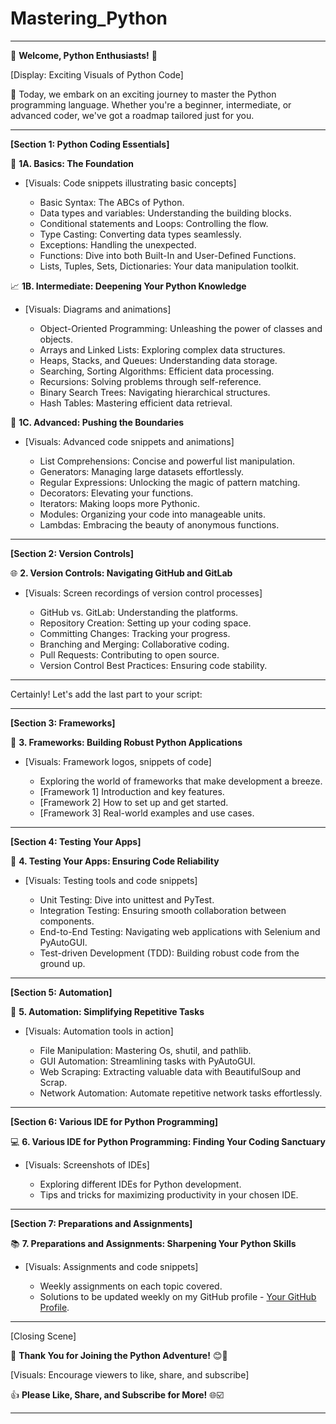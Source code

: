 # Mastering_Python
---
🎉 **Welcome, Python Enthusiasts!** 🐍

[Display: Exciting Visuals of Python Code]

🚀 Today, we embark on an exciting journey to master the Python programming language. Whether you're a beginner, intermediate, or advanced coder, we've got a roadmap tailored just for you.

---

**[Section 1: Python Coding Essentials]**

📘 **1A. Basics: The Foundation**

- [Visuals: Code snippets illustrating basic concepts]

  - Basic Syntax: The ABCs of Python.
  - Data types and variables: Understanding the building blocks.
  - Conditional statements and Loops: Controlling the flow.
  - Type Casting: Converting data types seamlessly.
  - Exceptions: Handling the unexpected.
  - Functions: Dive into both Built-In and User-Defined Functions.
  - Lists, Tuples, Sets, Dictionaries: Your data manipulation toolkit.

📈 **1B. Intermediate: Deepening Your Python Knowledge**

- [Visuals: Diagrams and animations]

  - Object-Oriented Programming: Unleashing the power of classes and objects.
  - Arrays and Linked Lists: Exploring complex data structures.
  - Heaps, Stacks, and Queues: Understanding data storage.
  - Searching, Sorting Algorithms: Efficient data processing.
  - Recursions: Solving problems through self-reference.
  - Binary Search Trees: Navigating hierarchical structures.
  - Hash Tables: Mastering efficient data retrieval.

🚀 **1C. Advanced: Pushing the Boundaries**

- [Visuals: Advanced code snippets and animations]

  - List Comprehensions: Concise and powerful list manipulation.
  - Generators: Managing large datasets effortlessly.
  - Regular Expressions: Unlocking the magic of pattern matching.
  - Decorators: Elevating your functions.
  - Iterators: Making loops more Pythonic.
  - Modules: Organizing your code into manageable units.
  - Lambdas: Embracing the beauty of anonymous functions.

---

**[Section 2: Version Controls]**

🌐 **2. Version Controls: Navigating GitHub and GitLab**

- [Visuals: Screen recordings of version control processes]

  - GitHub vs. GitLab: Understanding the platforms.
  - Repository Creation: Setting up your coding space.
  - Committing Changes: Tracking your progress.
  - Branching and Merging: Collaborative coding.
  - Pull Requests: Contributing to open source.
  - Version Control Best Practices: Ensuring code stability.

---

Certainly! Let's add the last part to your script:

---

**[Section 3: Frameworks]**

🔨 **3. Frameworks: Building Robust Python Applications**

- [Visuals: Framework logos, snippets of code]

  - Exploring the world of frameworks that make development a breeze.
  - [Framework 1] Introduction and key features.
  - [Framework 2] How to set up and get started.
  - [Framework 3] Real-world examples and use cases.

---

**[Section 4: Testing Your Apps]**

🧪 **4. Testing Your Apps: Ensuring Code Reliability**

- [Visuals: Testing tools and code snippets]

  - Unit Testing: Dive into unittest and PyTest.
  - Integration Testing: Ensuring smooth collaboration between components.
  - End-to-End Testing: Navigating web applications with Selenium and PyAutoGUI.
  - Test-driven Development (TDD): Building robust code from the ground up.

---

**[Section 5: Automation]**

🤖 **5. Automation: Simplifying Repetitive Tasks**

- [Visuals: Automation tools in action]

  - File Manipulation: Mastering Os, shutil, and pathlib.
  - GUI Automation: Streamlining tasks with PyAutoGUI.
  - Web Scraping: Extracting valuable data with BeautifulSoup and Scrap.
  - Network Automation: Automate repetitive network tasks effortlessly.

---

**[Section 6: Various IDE for Python Programming]**

💻 **6. Various IDE for Python Programming: Finding Your Coding Sanctuary**

- [Visuals: Screenshots of IDEs]

  - Exploring different IDEs for Python development.
  - Tips and tricks for maximizing productivity in your chosen IDE.

---

**[Section 7: Preparations and Assignments]**

📚 **7. Preparations and Assignments: Sharpening Your Python Skills**

- [Visuals: Assignments and code snippets]

  - Weekly assignments on each topic covered.
  - Solutions to be updated weekly on my GitHub profile - [Your GitHub Profile](https://github.com/SuccessIsOnTheWay).

---

[Closing Scene]

🎉 **Thank You for Joining the Python Adventure!** 😊🐍

[Visuals: Encourage viewers to like, share, and subscribe]

👍 **Please Like, Share, and Subscribe for More!** 🌐☑️


---


